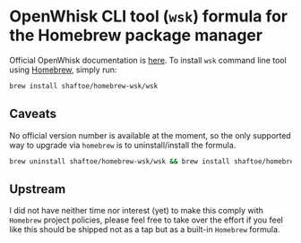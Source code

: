 # OpenWhisk CLI tool (`wsk`) formula for the Homebrew package manager

Official OpenWhisk documentation is [here](https://console.ng.bluemix.net/openwhisk/cli). To install `wsk` command line tool using [Homebrew](http://brew.sh/), simply run:

```bash
brew install shaftoe/homebrew-wsk/wsk
```

## Caveats

No official version number is available at the moment, so the only supported way to upgrade via `homebrew` is to uninstall/install the formula.

```bash
brew uninstall shaftoe/homebrew-wsk/wsk && brew install shaftoe/homebrew-wsk/wsk
```

## Upstream

I did not have neither time nor interest (yet) to make this comply with `Homebrew` project policies, please feel free to take over the effort if you feel like this should be shipped not as a tap but as a built-in `Homebrew` formula.